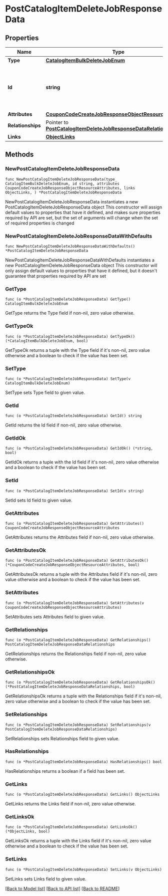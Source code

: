 # PostCatalogItemDeleteJobResponseData

## Properties

Name | Type | Description | Notes
------------ | ------------- | ------------- | -------------
**Type** | [**CatalogItemBulkDeleteJobEnum**](CatalogItemBulkDeleteJobEnum.md) |  | 
**Id** | **string** | Unique identifier for retrieving the job. Generated by Klaviyo. | 
**Attributes** | [**CouponCodeCreateJobResponseObjectResourceAttributes**](CouponCodeCreateJobResponseObjectResourceAttributes.md) |  | 
**Relationships** | Pointer to [**PostCatalogItemDeleteJobResponseDataRelationships**](PostCatalogItemDeleteJobResponseDataRelationships.md) |  | [optional] 
**Links** | [**ObjectLinks**](ObjectLinks.md) |  | 

## Methods

### NewPostCatalogItemDeleteJobResponseData

`func NewPostCatalogItemDeleteJobResponseData(type_ CatalogItemBulkDeleteJobEnum, id string, attributes CouponCodeCreateJobResponseObjectResourceAttributes, links ObjectLinks, ) *PostCatalogItemDeleteJobResponseData`

NewPostCatalogItemDeleteJobResponseData instantiates a new PostCatalogItemDeleteJobResponseData object
This constructor will assign default values to properties that have it defined,
and makes sure properties required by API are set, but the set of arguments
will change when the set of required properties is changed

### NewPostCatalogItemDeleteJobResponseDataWithDefaults

`func NewPostCatalogItemDeleteJobResponseDataWithDefaults() *PostCatalogItemDeleteJobResponseData`

NewPostCatalogItemDeleteJobResponseDataWithDefaults instantiates a new PostCatalogItemDeleteJobResponseData object
This constructor will only assign default values to properties that have it defined,
but it doesn't guarantee that properties required by API are set

### GetType

`func (o *PostCatalogItemDeleteJobResponseData) GetType() CatalogItemBulkDeleteJobEnum`

GetType returns the Type field if non-nil, zero value otherwise.

### GetTypeOk

`func (o *PostCatalogItemDeleteJobResponseData) GetTypeOk() (*CatalogItemBulkDeleteJobEnum, bool)`

GetTypeOk returns a tuple with the Type field if it's non-nil, zero value otherwise
and a boolean to check if the value has been set.

### SetType

`func (o *PostCatalogItemDeleteJobResponseData) SetType(v CatalogItemBulkDeleteJobEnum)`

SetType sets Type field to given value.


### GetId

`func (o *PostCatalogItemDeleteJobResponseData) GetId() string`

GetId returns the Id field if non-nil, zero value otherwise.

### GetIdOk

`func (o *PostCatalogItemDeleteJobResponseData) GetIdOk() (*string, bool)`

GetIdOk returns a tuple with the Id field if it's non-nil, zero value otherwise
and a boolean to check if the value has been set.

### SetId

`func (o *PostCatalogItemDeleteJobResponseData) SetId(v string)`

SetId sets Id field to given value.


### GetAttributes

`func (o *PostCatalogItemDeleteJobResponseData) GetAttributes() CouponCodeCreateJobResponseObjectResourceAttributes`

GetAttributes returns the Attributes field if non-nil, zero value otherwise.

### GetAttributesOk

`func (o *PostCatalogItemDeleteJobResponseData) GetAttributesOk() (*CouponCodeCreateJobResponseObjectResourceAttributes, bool)`

GetAttributesOk returns a tuple with the Attributes field if it's non-nil, zero value otherwise
and a boolean to check if the value has been set.

### SetAttributes

`func (o *PostCatalogItemDeleteJobResponseData) SetAttributes(v CouponCodeCreateJobResponseObjectResourceAttributes)`

SetAttributes sets Attributes field to given value.


### GetRelationships

`func (o *PostCatalogItemDeleteJobResponseData) GetRelationships() PostCatalogItemDeleteJobResponseDataRelationships`

GetRelationships returns the Relationships field if non-nil, zero value otherwise.

### GetRelationshipsOk

`func (o *PostCatalogItemDeleteJobResponseData) GetRelationshipsOk() (*PostCatalogItemDeleteJobResponseDataRelationships, bool)`

GetRelationshipsOk returns a tuple with the Relationships field if it's non-nil, zero value otherwise
and a boolean to check if the value has been set.

### SetRelationships

`func (o *PostCatalogItemDeleteJobResponseData) SetRelationships(v PostCatalogItemDeleteJobResponseDataRelationships)`

SetRelationships sets Relationships field to given value.

### HasRelationships

`func (o *PostCatalogItemDeleteJobResponseData) HasRelationships() bool`

HasRelationships returns a boolean if a field has been set.

### GetLinks

`func (o *PostCatalogItemDeleteJobResponseData) GetLinks() ObjectLinks`

GetLinks returns the Links field if non-nil, zero value otherwise.

### GetLinksOk

`func (o *PostCatalogItemDeleteJobResponseData) GetLinksOk() (*ObjectLinks, bool)`

GetLinksOk returns a tuple with the Links field if it's non-nil, zero value otherwise
and a boolean to check if the value has been set.

### SetLinks

`func (o *PostCatalogItemDeleteJobResponseData) SetLinks(v ObjectLinks)`

SetLinks sets Links field to given value.



[[Back to Model list]](../README.md#documentation-for-models) [[Back to API list]](../README.md#documentation-for-api-endpoints) [[Back to README]](../README.md)



